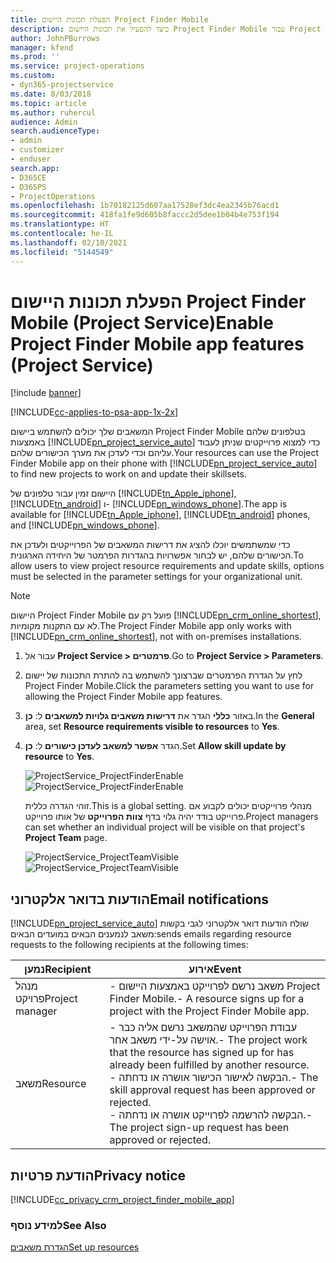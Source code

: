```yaml
---
title: הפעלת תכונות היישום Project Finder Mobile‏
description: כיצד להפעיל את תכונות היישום Project Finder Mobile עבור Project Service
author: JohnPBurrows
manager: kfend
ms.prod: ''
ms.service: project-operations
ms.custom:
- dyn365-projectservice
ms.date: 8/03/2018
ms.topic: article
ms.author: ruhercul
audience: Admin
search.audienceType:
- admin
- customizer
- enduser
search.app:
- D365CE
- D365PS
- ProjectOperations
ms.openlocfilehash: 1b70182125d607aa17528ef3dc4ea2345b76acd1
ms.sourcegitcommit: 418fa1fe9d605b8faccc2d5dee1b04b4e753f194
ms.translationtype: HT
ms.contentlocale: he-IL
ms.lasthandoff: 02/10/2021
ms.locfileid: "5144549"
---
```

# <a name="enable-project-finder-mobile-app-features-project-service"></a><span data-ttu-id="db949-103">הפעלת תכונות היישום Project Finder Mobile‏ (Project Service)</span><span class="sxs-lookup"><span data-stu-id="db949-103">Enable Project Finder Mobile app features (Project Service)</span></span>

[!include [banner](../includes/psa-now-project-operations.md)]

[!INCLUDE[cc-applies-to-psa-app-1x-2x](../includes/cc-applies-to-psa-app-1x-2x.md)]

<span data-ttu-id="db949-104">המשאבים שלך יכולים להשתמש ביישום Project Finder Mobile בטלפונים שלהם באמצעות [!INCLUDE[pn_project_service_auto](../includes/pn-project-service-auto.md)] כדי למצוא פרוייקטים שניתן לעבוד עליהם וכדי לעדכן את מערך הכישורים שלהם.</span><span class="sxs-lookup"><span data-stu-id="db949-104">Your resources can use the Project Finder Mobile app on their phone with [!INCLUDE[pn_project_service_auto](../includes/pn-project-service-auto.md)] to find new projects to work on and update their skillsets.</span></span>  
  
 <span data-ttu-id="db949-105">היישום זמין עבור טלפונים של [!INCLUDE[tn_Apple_iphone](../includes/tn-apple-iphone.md)], [!INCLUDE[tn_android](../includes/tn-android.md)] ו- [!INCLUDE[pn_windows_phone](../includes/pn-windows-phone.md)].</span><span class="sxs-lookup"><span data-stu-id="db949-105">The app is available for [!INCLUDE[tn_Apple_iphone](../includes/tn-apple-iphone.md)], [!INCLUDE[tn_android](../includes/tn-android.md)] phones, and [!INCLUDE[pn_windows_phone](../includes/pn-windows-phone.md)].</span></span>  
    
 <span data-ttu-id="db949-106">כדי שמשתמשים יוכלו להציג את דרישות המשאבים של הפרוייקטים ולעדכן את הכישורים שלהם, יש לבחור אפשרויות בהגדרות הפרמטר של היחידה הארגונית.</span><span class="sxs-lookup"><span data-stu-id="db949-106">To allow users to view project resource requirements and update skills, options must be selected in the parameter settings for your organizational unit.</span></span>
  
> [!NOTE]
>  <span data-ttu-id="db949-107">היישום Project Finder Mobile פועל רק עם [!INCLUDE[pn_crm_online_shortest](../includes/pn-crm-online-shortest.md)], לא עם התקנות מקומיות.</span><span class="sxs-lookup"><span data-stu-id="db949-107">The Project Finder Mobile app only works with [!INCLUDE[pn_crm_online_shortest](../includes/pn-crm-online-shortest.md)], not with on-premises installations.</span></span>  
  
1. <span data-ttu-id="db949-108">עבור אל **Project Service > פרמטרים**.</span><span class="sxs-lookup"><span data-stu-id="db949-108">Go to **Project Service > Parameters**.</span></span>  
  
2. <span data-ttu-id="db949-109">לחץ על הגדרת הפרמטרים שברצונך להשתמש בה להתרת התכונות של יישום Project Finder Mobile.</span><span class="sxs-lookup"><span data-stu-id="db949-109">Click the parameters setting you want to use for allowing the Project Finder Mobile app features.</span></span>  
  
3. <span data-ttu-id="db949-110">באזור **כללי** הגדר את **‏‫דרישות משאבים גלויות למשאבים‬** ל: **כן**.</span><span class="sxs-lookup"><span data-stu-id="db949-110">In the **General** area, set **Resource requirements visible to resources** to **Yes**.</span></span>  
  
4. <span data-ttu-id="db949-111">הגדר **אפשר למשאב לעדכן כישורים** ל: **כן**.</span><span class="sxs-lookup"><span data-stu-id="db949-111">Set **Allow skill update by resource** to **Yes**.</span></span>  
  
   <span data-ttu-id="db949-112">![ProjectService_ProjectFinderEnable](../psa/media/project-service-project-finder-enable.png "ProjectService_ProjectFinderEnable")</span><span class="sxs-lookup"><span data-stu-id="db949-112">![ProjectService_ProjectFinderEnable](../psa/media/project-service-project-finder-enable.png "ProjectService_ProjectFinderEnable")</span></span>  
  
   <span data-ttu-id="db949-113">זוהי הגדרה כללית.</span><span class="sxs-lookup"><span data-stu-id="db949-113">This is a global setting.</span></span> <span data-ttu-id="db949-114">מנהלי פרוייקטים יכולים לקבוע אם פרוייקט בודד יהיה גלוי בדף **צוות הפרוייקט** של אותו פרוייקט.</span><span class="sxs-lookup"><span data-stu-id="db949-114">Project managers can set whether an individual project will be visible on that project's **Project Team** page.</span></span>  
  
   <span data-ttu-id="db949-115">![ProjectService_ProjectTeamVisible](../psa/media/project-service-project-team-visible.png "ProjectService_ProjectTeamVisible")</span><span class="sxs-lookup"><span data-stu-id="db949-115">![ProjectService_ProjectTeamVisible](../psa/media/project-service-project-team-visible.png "ProjectService_ProjectTeamVisible")</span></span>  
  
## <a name="email-notifications"></a><span data-ttu-id="db949-116">הודעות בדואר אלקטרוני</span><span class="sxs-lookup"><span data-stu-id="db949-116">Email notifications</span></span>  
 [!INCLUDE[pn_project_service_auto](../includes/pn-project-service-auto.md)] <span data-ttu-id="db949-117">שולח הודעות דואר אלקטרוני לגבי בקשות משאב לנמענים הבאים במועדים הבאים:</span><span class="sxs-lookup"><span data-stu-id="db949-117">sends emails regarding resource requests to the following recipients at the following times:</span></span>  
  
|<span data-ttu-id="db949-118">נמען</span><span class="sxs-lookup"><span data-stu-id="db949-118">Recipient</span></span>|<span data-ttu-id="db949-119">אירוע</span><span class="sxs-lookup"><span data-stu-id="db949-119">Event</span></span>|  
|---------------|-----------|  
|<span data-ttu-id="db949-120">מנהל פרויקט</span><span class="sxs-lookup"><span data-stu-id="db949-120">Project manager</span></span>|<span data-ttu-id="db949-121">- משאב נרשם לפרוייקט באמצעות היישום Project Finder Mobile.</span><span class="sxs-lookup"><span data-stu-id="db949-121">- A resource signs up for a project with the Project Finder Mobile app.</span></span>|  
|<span data-ttu-id="db949-122">משאב</span><span class="sxs-lookup"><span data-stu-id="db949-122">Resource</span></span>|<span data-ttu-id="db949-123">- עבודת הפרוייקט שהמשאב נרשם אליה כבר אוישה על-ידי משאב אחר.</span><span class="sxs-lookup"><span data-stu-id="db949-123">- The project work that the resource has signed up for has already been fulfilled by another resource.</span></span><br /><span data-ttu-id="db949-124">- הבקשה לאישור הכישור אושרה או נדחתה.</span><span class="sxs-lookup"><span data-stu-id="db949-124">- The skill approval request has been approved or rejected.</span></span><br /><span data-ttu-id="db949-125">- הבקשה להרשמה לפרוייקט אושרה או נדחתה.</span><span class="sxs-lookup"><span data-stu-id="db949-125">- The project sign-up request has been approved or rejected.</span></span>|  
  
## <a name="privacy-notice"></a><span data-ttu-id="db949-126">הודעת פרטיות</span><span class="sxs-lookup"><span data-stu-id="db949-126">Privacy notice</span></span>  
 [!INCLUDE[cc_privacy_crm_project_finder_mobile_app](../includes/cc-privacy-crm-project-finder-mobile-app.md)]  
  
### <a name="see-also"></a><span data-ttu-id="db949-127">למידע נוסף</span><span class="sxs-lookup"><span data-stu-id="db949-127">See Also</span></span>  
 [<span data-ttu-id="db949-128">הגדרת משאבים</span><span class="sxs-lookup"><span data-stu-id="db949-128">Set up resources</span></span>](../psa/set-up-resources.md)
